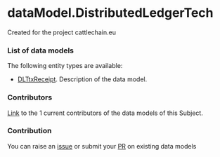 # dataModel.DistributedLedgerTech
Created for the project cattlechain.eu

### List of data models

The following entity types are available:
- [DLTtxReceipt](https://github.com/smart-data-models/dataModel.DistributedLedgerTech/blob/master/DLTtxReceipt/README.md). Description of the data model.



### Contributors
[Link](https://github.com/smart-data-models/dataModel.DistributedLedgerTech/blob/master/CONTRIBUTORS.yaml) to the 1 current contributors of the data models of this Subject.


### Contribution
You can raise an [issue](https://github.com/smart-data-models/dataModel.DistributedLedgerTech/issues) or submit your [PR](https://github.com/smart-data-models/dataModel.DistributedLedgerTech/pulls) on existing data models
